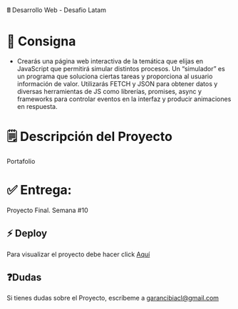 
&#128425; Desarrollo Web - Desafio Latam

 # 🥤 Consigna
- Crearás una página web interactiva de la temática que elijas en JavaScript que permitirá simular distintos procesos. Un “simulador” es un programa que soluciona ciertas tareas y proporciona al usuario información de valor. Utilizarás FETCH y JSON para obtener datos y diversas herramientas de JS como librerías, promises, async y frameworks para controlar eventos en la interfaz y producir animaciones en respuesta. 

 # 🗒️ Descripción del Proyecto
Portafolio 

# ✅ Entrega:

  Proyecto Final. Semana #10



## ⚡ Deploy

Para visualizar el proyecto debe hacer click [Aquí](https://cheery-sunshine-0afe23.netlify.app/)


## ❓Dudas

Si tienes dudas sobre el Proyecto, escríbeme a <a href="mailto:garancibiacl@gmail.com]">garancibiacl@gmail.com</a> 
